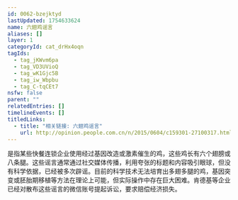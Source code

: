 ```yaml
---
id: 0062-bzejktyd
lastUpdated: 1754633624
name: 六翅鸡谣言
aliases: []
layer: 1
categoryId: cat_drHx4oqn
tagIds:
  - tag_jKWvm6pa
  - tag_VD3UVioQ
  - tag_wK1Gjc5B
  - tag_iw_Wbpbu
  - tag_C-tqCEt7
nsfw: false
parent: ""
relatedEntries: []
timelineEvents: []
titledLinks:
  - title: "相关链接: 六翅鸡谣言"
    url: http://opinion.people.com.cn/n/2015/0604/c159301-27100317.html
---
```


是指某些快餐连锁企业使用经过基因改造或激素催生的鸡，这些鸡长有六个翅膀或八条腿。这些谣言通常通过社交媒体传播，利用夸张的标题和内容吸引眼球，但没有科学依据，已经被多次辟谣。目前的科学技术无法培育出多翅多腿的鸡，基因突变或胚胎期移植等方法在理论上可能，但实际操作中存在巨大困难。肯德基等企业已经对散布这些谣言的微信账号提起诉讼，要求赔偿经济损失。
